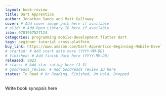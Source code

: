 ```yaml
---
layout: book-review
title: Dart Apprentice
author: Jonathan Sande and Matt Galloway
cover: # Add cover image path here if available
# olid: # Add Open Library ID here if available
isbn: 9781957527124
categories: programming mobile-development flutter dart
tags: beginner tutorial cross-platform
buy_link: https://www.amazon.com/Dart-Apprentice-Beginning-Mobile-Development/dp/195752712X
# started: # Add start date here (YYYY-MM-DD)
# finished: # Add finish date here (YYYY-MM-DD)
released: 2023
# stars: # Add star rating here (1-5)
# goodreads_review: # Add Goodreads review ID here
status: To Read # Or Reading, Finished, On Hold, Dropped
---
```


Write book synopsis here